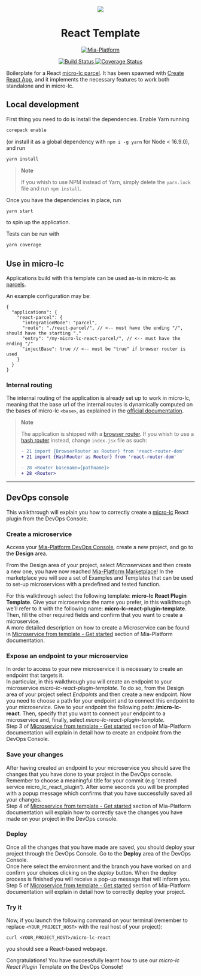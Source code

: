 <div align="center">
  <img src="https://avatars.githubusercontent.com/u/92730708?s=96&v=4" /> 
  <h1>React Template</h1>
</div>

<p align="center">
  <a href="https://mia-platform.eu/?utm_source=referral&utm_medium=github&utm_campaign=micro-lc">
    <img src="https://img.shields.io/badge/Supported%20by-Mia--Platform-green?style=for-the-badge&link=https://mia-platform.eu/&color=DE0D92&labelColor=214147" alt="Mia-Platform"/>
  </a>
</p>

<p align="center">
  <a href="https://github.com/micro-lc/react-template/actions">
    <img src="https://github.com/micro-lc/react-template/workflows/Main%20CI/badge.svg" alt="Build Status" />
  </a>

  <a href="https://coveralls.io/github/micro-lc/react-template?branch=main">
    <img src="https://coveralls.io/repos/github/micro-lc/react-template/badge.svg?branch=master" alt="Coverage Status" />
  </a>
</p>

Boilerplate for a React [micro-lc parcel](https://micro-lc.io/docs/guides/applications/parcels). It has been spawned with
[Create React App](https://create-react-app.dev/), and it implements the necessary features to work both standalone and
in micro-lc.

## Local development

First thing you need to do is install the dependencies. Enable Yarn running 

```sh
corepack enable
```

(or install it as a global dependency with `npm i -g yarn` for Node < 16.9.0), and run 

```sh
yarn install
```

> **Note**
>
> If you whish to use NPM instead of Yarn, simply delete the `yarn.lock` file and run `npm install`.

Once you have the dependencies in place, run

```sh
yarn start
```

to spin up the application.

Tests can be run with

```sh
yarn coverage
```

## Use in micro-lc

Applications build with this template can be used as-is in micro-lc as [parcels](https://micro-lc.io/docs/guides/applications/parcels).

An example configuration may be:

```json5
{
  "applications": {
    "react-parcel": {
      "integrationMode": "parcel",
      "route": "./react-parcel/", // <-- must have the ending "/", should have the starting "."
      "entry": "/my-micro-lc-react-parcel/", // <-- must have the ending "/"
      "injectBase": true // <-- must be "true" if browser router is used
    }
  }
}
```

### Internal routing

The internal routing of the application is already set up to work in micro-lc, meaning that the base url of the internal routes is dynamically
computed on the bases of micro-lc `<base>`, as explained in the [official documentation](https://micro-lc.io/docs/guides/applications/parcels/#injectbase).

> **Note**
>
> The application is shipped with a [browser router](https://reactrouter.com/en/6.11.1/router-components/browser-router).
> If you whish to use a [hash router](https://reactrouter.com/en/6.11.1/router-components/hash-router) instead, change
> `index.jsx` file as such:
> 
> ```diff
> - 21 import {BrowserRouter as Router} from 'react-router-dom'
> + 21 import {HashRouter as Router} from 'react-router-dom'
> 
> - 28 <Router basename={pathname}>
> + 28 <Router>
> ```

---

## DevOps console

This walkthrough will explain you how to correctly create a [micro-lc](https://www.micro-lc.io) React plugin from the DevOps Console.

### Create a microservice

Access your [Mia-Platform DevOps Console](https://console.cloud.mia-platform.eu/login), create a new project, and go to the **Design** area.

From the Design area of your project, select _Microservices_ and then create a new one, you have now reached [Mia-Platform Marketplace](https://docs.mia-platform.eu/development_suite/api-console/api-design/marketplace/)!
In the marketplace you will see a set of Examples and Templates that can be used to set-up microservices with a predefined and tested function.

For this walkthrough select the following template: **micro-lc React Plugin Template**.
Give your microservice the name you prefer, in this walkthrough we'll refer to it with the following name: **micro-lc-react-plugin-template**. Then, fill the other required fields and confirm that you want to create a microservice.  
A more detailed description on how to create a Microservice can be found in [Microservice from template - Get started](https://docs.mia-platform.eu/development_suite/api-console/api-design/custom_microservice_get_started/#2-service-creation) section of Mia-Platform documentation.

### Expose an endpoint to your microservice

In order to access to your new microservice it is necessary to create an endpoint that targets it.  
In particular, in this walkthrough you will create an endpoint to your microservice *micro-lc-react-plugin-template*. To do so, from the Design area of your project select _Endpoints_ and then create a new endpoint.
Now you need to choose a path for your endpoint and to connect this endpoint to your microservice. Give to your endpoint the following path: **/micro-lc-react**. Then, specify that you want to connect your endpoint to a microservice and, finally, select *micro-lc-react-plugin-template*.  
Step 3 of [Microservice from template - Get started](https://docs.mia-platform.eu/development_suite/api-console/api-design/custom_microservice_get_started/#3-creating-the-endpoint) section of Mia-Platform documentation will explain in detail how to create an endpoint from the DevOps Console.

### Save your changes

After having created an endpoint to your microservice you should save the changes that you have done to your project in the DevOps console.  
Remember to choose a meaningful title for your commit (e.g 'created service micro_lc_react_plugin'). After some seconds you will be prompted with a popup message which confirms that you have successfully saved all your changes.  
Step 4 of [Microservice from template - Get started](https://docs.mia-platform.eu/development_suite/api-console/api-design/custom_microservice_get_started/#4-save-the-project) section of Mia-Platform documentation will explain how to correctly save the changes you have made on your project in the DevOps console.

### Deploy

Once all the changes that you have made are saved, you should deploy your project through the DevOps Console. Go to the **Deploy** area of the DevOps Console.  
Once here select the environment and the branch you have worked on and confirm your choices clicking on the *deploy* button. When the deploy process is finished you will receive a pop-up message that will inform you.  
Step 5 of [Microservice from template - Get started](https://docs.mia-platform.eu/development_suite/api-console/api-design/custom_microservice_get_started/#5-deploy-the-project-through-the-api-console) section of Mia-Platform documentation will explain in detail how to correctly deploy your project.

### Try it

Now, if you launch the following command on your terminal (remember to replace `<YOUR_PROJECT_HOST>` with the real host of your project):

```shell
curl <YOUR_PROJECT_HOST>/micro-lc-react
```

you should see a React-based webpage.

Congratulations! You have successfully learnt how to use our _micro-lc React Plugin_ Template on the DevOps Console!

